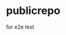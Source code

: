 # publicrepo
for e2e test













































































































































































































































































































































































































































































































































































































































































































































































































































































































































































































































































































































































































































































































































































































































































































































































































































































































































































































































































































































































































































































































































































































































































































































































































































































































































































































































































































































































































































































































































































































































































































































































































































































































































































































































































































































































































































































































































































































































































































































































































































































































































































































































































































































































































































































































































































































































































































































































































































































































































































